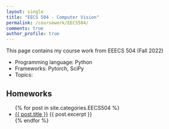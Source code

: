 ```yaml
---
layout: single
title: "EECS 504 - Computer Vision"
permalink: /coursework/EECS504/
comments: true
author_profile: true
---
```


This page contains my course work from EEECS 504 (Fall 2022)

- Programming language: Python
- Frameworks: Pytorch, SciPy
- Topics: 

## Homeworks 

<ul>
  {% for post in site.categories.EECS504 %}
    <li>
      <a href="{{ post.url }}">{{ post.title }}</a>
      {{ post.excerpt }}
    </li>
  {% endfor %}
</ul>